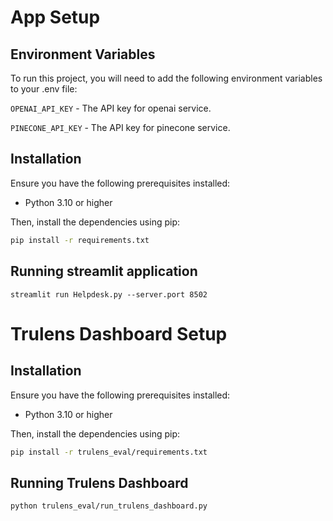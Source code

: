 # App Setup

## Environment Variables

To run this project, you will need to add the following environment variables to your .env file:

`OPENAI_API_KEY` - The API key for openai service.

`PINECONE_API_KEY` - The API key for pinecone service.


## Installation

Ensure you have the following prerequisites installed:

- Python 3.10 or higher

Then, install the dependencies using pip:

```bash
pip install -r requirements.txt
```

## Running streamlit application

```
streamlit run Helpdesk.py --server.port 8502
```

# Trulens Dashboard Setup

## Installation

Ensure you have the following prerequisites installed:

- Python 3.10 or higher

Then, install the dependencies using pip:

```bash
pip install -r trulens_eval/requirements.txt
```

## Running Trulens Dashboard

```
python trulens_eval/run_trulens_dashboard.py
```
